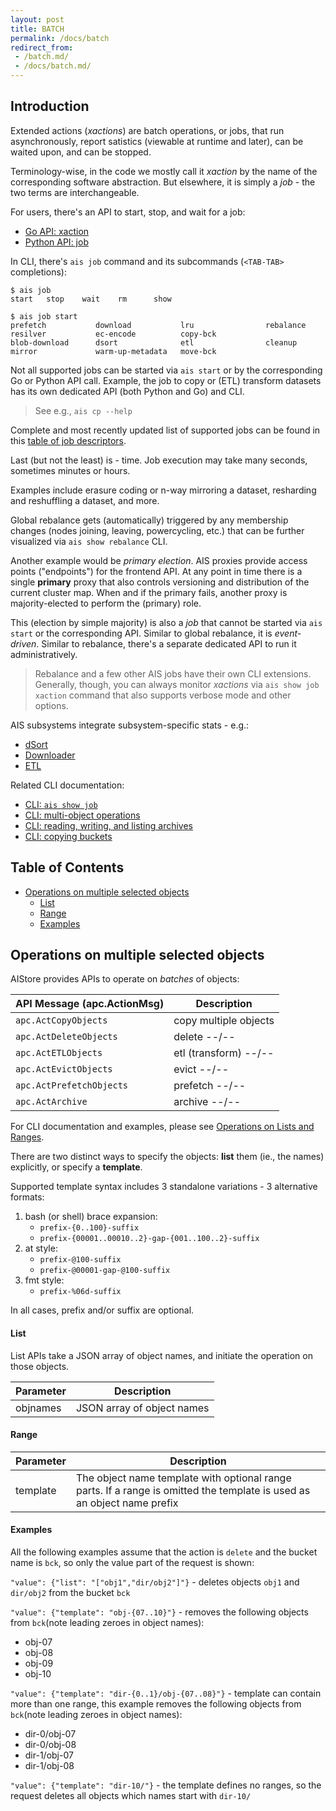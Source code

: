 ```yaml
---
layout: post
title: BATCH
permalink: /docs/batch
redirect_from:
 - /batch.md/
 - /docs/batch.md/
---
```


## Introduction

Extended actions (_xactions_) are batch operations, or jobs, that run asynchronously, report satistics (viewable at runtime and later), can be waited upon, and can be stopped.

Terminology-wise, in the code we mostly call it _xaction_ by the name of the corresponding software abstraction. But elsewhere, it is simply a _job_ - the two terms are interchangeable.

For users, there's an API to start, stop, and wait for a job:

* [Go API: xaction](https://github.com/NVIDIA/aistore/blob/main/api/xaction.go)
* [Python API: job](https://github.com/NVIDIA/aistore/blob/main/python/aistore/sdk/job.py)

In CLI, there's `ais job` command and its subcommands (`<TAB-TAB>` completions):

```commandline
$ ais job
start   stop    wait    rm      show

$ ais job start
prefetch           download           lru                rebalance          resilver           ec-encode          copy-bck
blob-download      dsort              etl                cleanup            mirror             warm-up-metadata   move-bck
```

Not all supported jobs can be started via `ais start` or by the corresponding Go or Python API call. Example, the job to copy or (ETL) transform datasets has its own dedicated API (both Python and Go) and CLI.

> See e.g., `ais cp --help`

Complete and most recently updated list of supported jobs can be found in this [table of job descriptors](https://github.com/NVIDIA/aistore/blob/main/xact/api.go#L111-L116).

Last (but not the least) is - time. Job execution may take many seconds, sometimes minutes or hours.

Examples include erasure coding or n-way mirroring a dataset, resharding and reshuffling a dataset, and more.

Global rebalance gets (automatically) triggered by any membership changes (nodes joining, leaving, powercycling, etc.) that can be further visualized via `ais show rebalance` CLI.

Another example would be _primary election_. AIS proxies provide access points ("endpoints") for the frontend API. At any point in time there is a single **primary** proxy that also controls versioning and distribution of the current cluster map. When and if the primary fails, another proxy is majority-elected to perform the (primary) role.

This (election by simple majority) is also a _job_ that cannot be started via `ais start` or the corresponding API. Similar to global rebalance, it is _event-driven_. Similar to rebalance, there's a separate dedicated API to run it administratively.

> Rebalance and a few other AIS jobs have their own CLI extensions. Generally, though, you can always monitor *xactions* via `ais show job xaction` command that also supports verbose mode and other options.

AIS subsystems integrate subsystem-specific stats - e.g.:

* [dSort](/docs/dsort.md)
* [Downloader](/docs/downloader.md)
* [ETL](/docs/etl.md)

Related CLI documentation:

* [CLI: `ais show job`](/docs/cli/job.md)
* [CLI: multi-object operations](/docs/cli/object.md#operations-on-lists-and-ranges)
* [CLI: reading, writing, and listing archives](/docs/cli/object.md)
* [CLI: copying buckets](/docs/cli/bucket.md#copy-bucket)

## Table of Contents
- [Operations on multiple selected objects](#operations-on-multiple-selected-objects)
  - [List](#list)
  - [Range](#range)
  - [Examples](#examples)

## Operations on multiple selected objects

AIStore provides APIs to operate on *batches* of objects:

| API Message (apc.ActionMsg) | Description |
| --- | --- |
| `apc.ActCopyObjects`     | copy multiple objects |
| `apc.ActDeleteObjects`   | delete --/-- |
| `apc.ActETLObjects`      | etl (transform) --/-- |
| `apc.ActEvictObjects`    | evict --/-- |
| `apc.ActPrefetchObjects` | prefetch --/-- |
| `apc.ActArchive`         | archive --/-- |

For CLI documentation and examples, please see [Operations on Lists and Ranges](cli/object.md#operations-on-lists-and-ranges).

There are two distinct ways to specify the objects: **list** them (ie., the names) explicitly, or specify a **template**.

Supported template syntax includes 3 standalone variations - 3 alternative formats:

1. bash (or shell) brace expansion:
   * `prefix-{0..100}-suffix`
   * `prefix-{00001..00010..2}-gap-{001..100..2}-suffix`
2. at style:
   * `prefix-@100-suffix`
   * `prefix-@00001-gap-@100-suffix`
3. fmt style:
   * `prefix-%06d-suffix`

In all cases, prefix and/or suffix are optional.

#### List

List APIs take a JSON array of object names, and initiate the operation on those objects.

| Parameter | Description |
| --- | --- |
| objnames | JSON array of object names |

#### Range

| Parameter | Description |
| --- | --- |
| template | The object name template with optional range parts. If a range is omitted the template is used as an object name prefix |

#### Examples

All the following examples assume that the action is `delete` and the bucket name is `bck`, so only the value part of the request is shown:

`"value": {"list": "["obj1","dir/obj2"]"}` - deletes objects `obj1` and `dir/obj2` from the bucket `bck`

`"value": {"template": "obj-{07..10}"}` - removes the following objects from `bck`(note leading zeroes in object names):

- obj-07
- obj-08
- obj-09
- obj-10

`"value": {"template": "dir-{0..1}/obj-{07..08}"}` - template can contain more than one range, this example removes the following objects from `bck`(note leading zeroes in object names):

- dir-0/obj-07
- dir-0/obj-08
- dir-1/obj-07
- dir-1/obj-08

`"value": {"template": "dir-10/"}` - the template defines no ranges, so the request deletes all objects which names start with `dir-10/`

